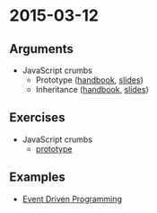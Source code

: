 # 2015-03-12

## Arguments

* JavaScript crumbs
   - Prototype ([handbook](https://github.com/cvdlab/javascript-crumbs/blob/master/chapters/prototype/Readme.md), [slides](http://cvdlab.github.io/showdown/?md=https://github.com/cvdlab/javascript-crumbs-slides/blob/master/chapters/prototype/Readme.md))
  - Inheritance ([handbook](https://github.com/cvdlab/javascript-crumbs/blob/master/chapters/inheritance/Readme.md), [slides](http://cvdlab.github.io/showdown/?md=https://github.com/cvdlab/javascript-crumbs-slides/master/chapters/inheritance/Readme.md))

## Exercises

* JavaScript crumbs
  - [prototype](https://github.com/cvdlab/javascript-crumbs-exercises/blob/master/chapters/prototype/Readme.md)

## Examples

  - [Event Driven Programming](example.js)
